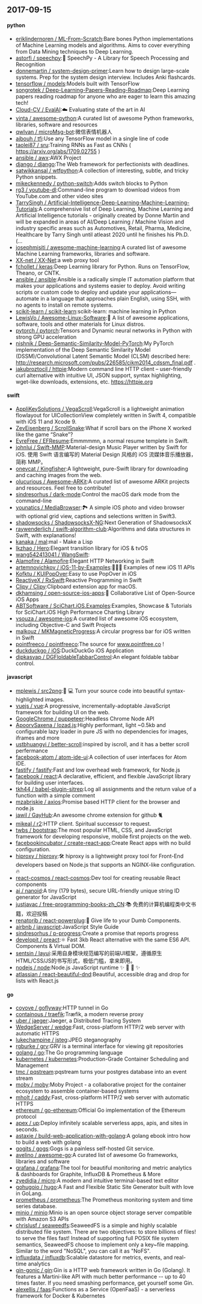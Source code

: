 ## 2017-09-15

#### python
* [eriklindernoren / ML-From-Scratch](https://github.com/eriklindernoren/ML-From-Scratch):Bare bones Python implementations of Machine Learning models and algorithms. Aims to cover everything from Data Mining techniques to Deep Learning.
* [astorfi / speechpy](https://github.com/astorfi/speechpy):💬 SpeechPy - A Library for Speech Processing and Recognition
* [donnemartin / system-design-primer](https://github.com/donnemartin/system-design-primer):Learn how to design large-scale systems. Prep for the system design interview. Includes Anki flashcards.
* [tensorflow / models](https://github.com/tensorflow/models):Models built with TensorFlow
* [songrotek / Deep-Learning-Papers-Reading-Roadmap](https://github.com/songrotek/Deep-Learning-Papers-Reading-Roadmap):Deep Learning papers reading roadmap for anyone who are eager to learn this amazing tech!
* [Cloud-CV / EvalAI](https://github.com/Cloud-CV/EvalAI):☁️ Evaluating state of the art in AI
* [vinta / awesome-python](https://github.com/vinta/awesome-python):A curated list of awesome Python frameworks, libraries, software and resources
* [qwIvan / microMsg-bot](https://github.com/qwIvan/microMsg-bot):微信表情机器人
* [ajbouh / tfi](https://github.com/ajbouh/tfi):Use any TensorFlow model in a single line of code
* [taolei87 / sru](https://github.com/taolei87/sru):Training RNNs as Fast as CNNs ( https://arxiv.org/abs/1709.02755 )
* [ansible / awx](https://github.com/ansible/awx):AWX Project
* [django / django](https://github.com/django/django):The Web framework for perfectionists with deadlines.
* [satwikkansal / wtfpython](https://github.com/satwikkansal/wtfpython):A collection of interesting, subtle, and tricky Python snippets.
* [mikeckennedy / python-switch](https://github.com/mikeckennedy/python-switch):Adds switch blocks to Python
* [rg3 / youtube-dl](https://github.com/rg3/youtube-dl):Command-line program to download videos from YouTube.com and other video sites
* [TarrySingh / Artificial-Intelligence-Deep-Learning-Machine-Learning-Tutorials](https://github.com/TarrySingh/Artificial-Intelligence-Deep-Learning-Machine-Learning-Tutorials):A comprehensive list of Deep Learning, Machine Learning and Artificial Intelligence tutorials - originally created by Donne Martin and will be expanded in areas of AI/Deep Learning / Machine Vision and industry specific areas such as Automotives, Retail, Pharma, Medicine, Healthcare by Tarry Singh until atleast 2020 until he finishes his Ph.D. (…
* [josephmisiti / awesome-machine-learning](https://github.com/josephmisiti/awesome-machine-learning):A curated list of awesome Machine Learning frameworks, libraries and software.
* [XX-net / XX-Net](https://github.com/XX-net/XX-Net):a web proxy tool
* [fchollet / keras](https://github.com/fchollet/keras):Deep Learning library for Python. Runs on TensorFlow, Theano, or CNTK.
* [ansible / ansible](https://github.com/ansible/ansible):Ansible is a radically simple IT automation platform that makes your applications and systems easier to deploy. Avoid writing scripts or custom code to deploy and update your applications— automate in a language that approaches plain English, using SSH, with no agents to install on remote systems.
* [scikit-learn / scikit-learn](https://github.com/scikit-learn/scikit-learn):scikit-learn: machine learning in Python
* [LewisVo / Awesome-Linux-Software](https://github.com/LewisVo/Awesome-Linux-Software):🐧 A list of awesome applications, software, tools and other materials for Linux distros.
* [pytorch / pytorch](https://github.com/pytorch/pytorch):Tensors and Dynamic neural networks in Python with strong GPU acceleration
* [nishnik / Deep-Semantic-Similarity-Model-PyTorch](https://github.com/nishnik/Deep-Semantic-Similarity-Model-PyTorch):My PyTorch implementation of the Deep Semantic Similarity Model (DSSM)/Convolutional Latent Semantic Model (CLSM) described here: http://research.microsoft.com/pubs/226585/cikm2014_cdssm_final.pdf .
* [jakubroztocil / httpie](https://github.com/jakubroztocil/httpie):Modern command line HTTP client – user-friendly curl alternative with intuitive UI, JSON support, syntax highlighting, wget-like downloads, extensions, etc. https://httpie.org

#### swift
* [AppliKeySolutions / VegaScroll](https://github.com/AppliKeySolutions/VegaScroll):VegaScroll is a lightweight animation flowlayout for UICollectionView completely written in Swift 4, compatible with iOS 11 and Xcode 9.
* [ZevEisenberg / ScrollSnake](https://github.com/ZevEisenberg/ScrollSnake):What if scroll bars on the iPhone X worked like the game “Snake”?
* [EyreFree / EFResume](https://github.com/EyreFree/EFResume):Emmmmmn, a normal resume templete in Swift.
* [johnlui / Swift-MMP](https://github.com/johnlui/Swift-MMP):Material-design Music Player written by Swift for iOS. 使用 Swift 语言编写的 Material Design 风格的 iOS 流媒体音乐播放器，简称 MMP。
* [onevcat / Kingfisher](https://github.com/onevcat/Kingfisher):A lightweight, pure-Swift library for downloading and caching images from the web.
* [olucurious / Awesome-ARKit](https://github.com/olucurious/Awesome-ARKit):A curated list of awesome ARKit projects and resources. Feel free to contribute!
* [sindresorhus / dark-mode](https://github.com/sindresorhus/dark-mode):Control the macOS dark mode from the command-line
* [younatics / MediaBrowser](https://github.com/younatics/MediaBrowser):🏞 A simple iOS photo and video browser with optional grid view, captions and selections written in Swift3.
* [shadowsocks / ShadowsocksX-NG](https://github.com/shadowsocks/ShadowsocksX-NG):Next Generation of ShadowsocksX
* [raywenderlich / swift-algorithm-club](https://github.com/raywenderlich/swift-algorithm-club):Algorithms and data structures in Swift, with explanations!
* [kanaka / mal](https://github.com/kanaka/mal):mal - Make a Lisp
* [lkzhao / Hero](https://github.com/lkzhao/Hero):Elegant transition library for iOS & tvOS
* [wang542413041 / WangSwift](https://github.com/wang542413041/WangSwift):
* [Alamofire / Alamofire](https://github.com/Alamofire/Alamofire):Elegant HTTP Networking in Swift
* [artemnovichkov / iOS-11-by-Examples](https://github.com/artemnovichkov/iOS-11-by-Examples):👨🏻‍💻 Examples of new iOS 11 APIs
* [Kofktu / KUIPopOver](https://github.com/Kofktu/KUIPopOver):Easy to use PopOver in iOS
* [ReactiveX / RxSwift](https://github.com/ReactiveX/RxSwift):Reactive Programming in Swift
* [Clipy / Clipy](https://github.com/Clipy/Clipy):Clipboard extension app for macOS.
* [dkhamsing / open-source-ios-apps](https://github.com/dkhamsing/open-source-ios-apps):📱 Collaborative List of Open-Source iOS Apps
* [ABTSoftware / SciChart.iOS.Examples](https://github.com/ABTSoftware/SciChart.iOS.Examples):Examples, Showcase & Tutorials for SciChart.iOS High Performance Charting Library
* [vsouza / awesome-ios](https://github.com/vsouza/awesome-ios):A curated list of awesome iOS ecosystem, including Objective-C and Swift Projects
* [malkouz / MKMagneticProgress](https://github.com/malkouz/MKMagneticProgress):A circular progress bar for iOS written in Swift
* [pointfreeco / pointfreeco](https://github.com/pointfreeco/pointfreeco):The source for www.pointfree.co !
* [duckduckgo / iOS](https://github.com/duckduckgo/iOS):DuckDuckGo iOS Application
* [dipkasyap / DGFloldableTabbarControl](https://github.com/dipkasyap/DGFloldableTabbarControl):An elegant foldable tabbar control.

#### javascript
* [mplewis / src2png](https://github.com/mplewis/src2png):📸 💻 Turn your source code into beautiful syntax-highlighted images.
* [vuejs / vue](https://github.com/vuejs/vue):A progressive, incrementally-adoptable JavaScript framework for building UI on the web.
* [GoogleChrome / puppeteer](https://github.com/GoogleChrome/puppeteer):Headless Chrome Node API
* [ApoorvSaxena / lozad.js](https://github.com/ApoorvSaxena/lozad.js):Highly performant, light ~0.5kb and configurable lazy loader in pure JS with no dependencies for images, iframes and more
* [ustbhuangyi / better-scroll](https://github.com/ustbhuangyi/better-scroll):inspired by iscroll, and it has a better scroll perfermance
* [facebook-atom / atom-ide-ui](https://github.com/facebook-atom/atom-ide-ui):A collection of user interfaces for Atom IDE.
* [fastify / fastify](https://github.com/fastify/fastify):Fast and low overhead web framework, for Node.js
* [facebook / react](https://github.com/facebook/react):A declarative, efficient, and flexible JavaScript library for building user interfaces.
* [tkh44 / babel-plugin-sitrep](https://github.com/tkh44/babel-plugin-sitrep):Log all assignments and the return value of a function with a simple comment
* [mzabriskie / axios](https://github.com/mzabriskie/axios):Promise based HTTP client for the browser and node.js
* [jawil / GayHub](https://github.com/jawil/GayHub):An awesome chrome extension for github 🐈
* [mikeal / r2](https://github.com/mikeal/r2):HTTP client. Spiritual successor to request.
* [twbs / bootstrap](https://github.com/twbs/bootstrap):The most popular HTML, CSS, and JavaScript framework for developing responsive, mobile first projects on the web.
* [facebookincubator / create-react-app](https://github.com/facebookincubator/create-react-app):Create React apps with no build configuration.
* [hiproxy / hiproxy](https://github.com/hiproxy/hiproxy):🛠 hiproxy is a lightweight proxy tool for Front-End developers based on Node.js that supports an NGINX-like configuration. 🔥
* [react-cosmos / react-cosmos](https://github.com/react-cosmos/react-cosmos):Dev tool for creating reusable React components
* [ai / nanoid](https://github.com/ai/nanoid):A tiny (179 bytes), secure URL-friendly unique string ID generator for JavaScript
* [justjavac / free-programming-books-zh_CN](https://github.com/justjavac/free-programming-books-zh_CN):📚 免费的计算机编程类中文书籍，欢迎投稿
* [renatorib / react-powerplug](https://github.com/renatorib/react-powerplug):🔌 Give life to your Dumb Components.
* [airbnb / javascript](https://github.com/airbnb/javascript):JavaScript Style Guide
* [sindresorhus / p-progress](https://github.com/sindresorhus/p-progress):Create a promise that reports progress
* [developit / preact](https://github.com/developit/preact):⚛️ Fast 3kb React alternative with the same ES6 API. Components & Virtual DOM.
* [sentsin / layui](https://github.com/sentsin/layui):采用自身模块规范编写的前端UI框架，遵循原生HTML/CSS/JS的书写形式，极低门槛，拿来即用。
* [nodejs / node](https://github.com/nodejs/node):Node.js JavaScript runtime ✨ 🐢 🚀 ✨
* [atlassian / react-beautiful-dnd](https://github.com/atlassian/react-beautiful-dnd):Beautiful, accessible drag and drop for lists with React.js

#### go
* [coyove / goflyway](https://github.com/coyove/goflyway):HTTP tunnel in Go
* [containous / traefik](https://github.com/containous/traefik):Træfik, a modern reverse proxy
* [uber / jaeger](https://github.com/uber/jaeger):Jaeger, a Distributed Tracing System
* [WedgeServer / wedge](https://github.com/WedgeServer/wedge):Fast, cross-platform HTTP/2 web server with automatic HTTPS
* [lukechampine / jsteg](https://github.com/lukechampine/jsteg):JPEG steganography
* [rgburke / grv](https://github.com/rgburke/grv):GRV is a terminal interface for viewing git repositories
* [golang / go](https://github.com/golang/go):The Go programming language
* [kubernetes / kubernetes](https://github.com/kubernetes/kubernetes):Production-Grade Container Scheduling and Management
* [tmc / pqstream](https://github.com/tmc/pqstream):pqstream turns your postgres database into an event stream
* [moby / moby](https://github.com/moby/moby):Moby Project - a collaborative project for the container ecosystem to assemble container-based systems
* [mholt / caddy](https://github.com/mholt/caddy):Fast, cross-platform HTTP/2 web server with automatic HTTPS
* [ethereum / go-ethereum](https://github.com/ethereum/go-ethereum):Official Go implementation of the Ethereum protocol
* [apex / up](https://github.com/apex/up):Deploy infinitely scalable serverless apps, apis, and sites in seconds.
* [astaxie / build-web-application-with-golang](https://github.com/astaxie/build-web-application-with-golang):A golang ebook intro how to build a web with golang
* [gogits / gogs](https://github.com/gogits/gogs):Gogs is a painless self-hosted Git service.
* [avelino / awesome-go](https://github.com/avelino/awesome-go):A curated list of awesome Go frameworks, libraries and software
* [grafana / grafana](https://github.com/grafana/grafana):The tool for beautiful monitoring and metric analytics & dashboards for Graphite, InfluxDB & Prometheus & More
* [zyedidia / micro](https://github.com/zyedidia/micro):A modern and intuitive terminal-based text editor
* [gohugoio / hugo](https://github.com/gohugoio/hugo):A Fast and Flexible Static Site Generator built with love in GoLang.
* [prometheus / prometheus](https://github.com/prometheus/prometheus):The Prometheus monitoring system and time series database.
* [minio / minio](https://github.com/minio/minio):Minio is an open source object storage server compatible with Amazon S3 APIs
* [chrislusf / seaweedfs](https://github.com/chrislusf/seaweedfs):SeaweedFS is a simple and highly scalable distributed file system. There are two objectives: to store billions of files! to serve the files fast! Instead of supporting full POSIX file system semantics, SeaweedFS choose to implement only a key~file mapping. Similar to the word "NoSQL", you can call it as "NoFS".
* [influxdata / influxdb](https://github.com/influxdata/influxdb):Scalable datastore for metrics, events, and real-time analytics
* [gin-gonic / gin](https://github.com/gin-gonic/gin):Gin is a HTTP web framework written in Go (Golang). It features a Martini-like API with much better performance -- up to 40 times faster. If you need smashing performance, get yourself some Gin.
* [alexellis / faas](https://github.com/alexellis/faas):Functions as a Service (OpenFaaS) - a serverless framework for Docker & Kubernetes
